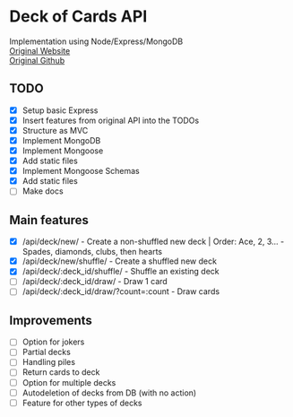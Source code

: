 # Deck of Cards API
Implementation using Node/Express/MongoDB  
[Original Website](deckofcardsapi.com)  
[Original Github](https://github.com/crobertsbmw/deckofcards)

## TODO
- [x] Setup basic Express
- [x] Insert features from original API into the TODOs
- [x] Structure as MVC
- [x] Implement MongoDB
- [x] Implement Mongoose
- [x] Add static files
- [x] Implement Mongoose Schemas
- [x] Add static files
- [ ] Make docs

## Main features
- [x] /api/deck/new/ - Create a non-shuffled new deck | Order: Ace, 2, 3... - Spades, diamonds, clubs, then hearts
- [x] /api/deck/new/shuffle/ - Create a shuffled new deck
- [x] /api/deck/:deck_id/shuffle/ - Shuffle an existing deck
- [ ] /api/deck/:deck_id/draw/ - Draw 1 card
- [ ] /api/deck/:deck_id/draw/?count=:count - Draw cards

## Improvements
- [ ] Option for jokers
- [ ] Partial decks
- [ ] Handling piles
- [ ] Return cards to deck
- [ ] Option for multiple decks
- [ ] Autodeletion of decks from DB (with no action)
- [ ] Feature for other types of decks